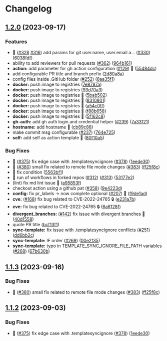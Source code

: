 # Changelog

## [1.2.0](https://github.com/make-ops-tools/synchronise-template-action/compare/v1.1.3...v1.2.0) (2023-09-17)


### Features

* :rocket: ([#328](https://github.com/make-ops-tools/synchronise-template-action/issues/328) [#316](https://github.com/make-ops-tools/synchronise-template-action/issues/316)) add params for git user.name, user.email a… ([#330](https://github.com/make-ops-tools/synchronise-template-action/issues/330)) ([6038fdf](https://github.com/make-ops-tools/synchronise-template-action/commit/6038fdfeb863b03c9c451ae039347fbeb1b7a3e4))
* ability to add reviewers for pull requests ([#362](https://github.com/make-ops-tools/synchronise-template-action/issues/362)) ([964b161](https://github.com/make-ops-tools/synchronise-template-action/commit/964b16174a24d517420640c0e81466c93491c147))
* **action:** add parameter for gh action configuration ([#129](https://github.com/make-ops-tools/synchronise-template-action/issues/129)) :rocket: ([55484dc](https://github.com/make-ops-tools/synchronise-template-action/commit/55484dc36dd0cc1313d4d946194463955a2f4be1))
* add configurable PR title and branch prefix ([2d80a8a](https://github.com/make-ops-tools/synchronise-template-action/commit/2d80a8a1a9f77ac171908181acc909f54554ac6a))
* config files inside .GitHub folder ([#252](https://github.com/make-ops-tools/synchronise-template-action/issues/252)) ([8aa35f1](https://github.com/make-ops-tools/synchronise-template-action/commit/8aa35f14a22f32995bb4822c3822dfcd5c03b082))
* **docker:** push image to registries ([7e8787a](https://github.com/make-ops-tools/synchronise-template-action/commit/7e8787a6f4b693bde965ec9a1a62f62cb430c980))
* **docker:** push image to registries ([93d70a3](https://github.com/make-ops-tools/synchronise-template-action/commit/93d70a3b9b2c4cdfc11e910e6c3a92b01b294f79))
* **docker:** push image to registries :rocket: ([5bab502](https://github.com/make-ops-tools/synchronise-template-action/commit/5bab50211ab29a634a5ab96bffb3acc766fbceb6))
* **docker:** push image to registries :rocket: ([8310801](https://github.com/make-ops-tools/synchronise-template-action/commit/83108019523c1167e23d10086ab2d59835be0fe1))
* **docker:** push image to registries :rocket: ([a54c0ff](https://github.com/make-ops-tools/synchronise-template-action/commit/a54c0ffc5048ff186e3ee51cc2c97fbb98cb5615))
* **docker:** push image to registries :rocket: ([f88b658](https://github.com/make-ops-tools/synchronise-template-action/commit/f88b6587706e90e8dbbbe937997db9ad70f34114))
* **docker:** push image to registries :rocket: ([5f162c8](https://github.com/make-ops-tools/synchronise-template-action/commit/5f162c8c9e194d90828379c5b68a90e22227862f))
* **gh-auth:** add gh auth login and credential helper ([#239](https://github.com/make-ops-tools/synchronise-template-action/issues/239)) ([7a33121](https://github.com/make-ops-tools/synchronise-template-action/commit/7a33121add81c181094cdb290a4cc9bf654c918d))
* **hostname:** add hostname :rocket: ([cb89c88](https://github.com/make-ops-tools/synchronise-template-action/commit/cb89c8896a58539de04d1ba46100e69fc3e08145))
* make commit msg configurable ([#237](https://github.com/make-ops-tools/synchronise-template-action/issues/237)) ([764e725](https://github.com/make-ops-tools/synchronise-template-action/commit/764e7250dac337e260c8f28aba63da9da2016b45))
* **self:** add self as action template :rocket: ([80f10a5](https://github.com/make-ops-tools/synchronise-template-action/commit/80f10a55914de3a35749a783c8d8ef4bb567c4c8))


### Bug Fixes

* :bug: ([#375](https://github.com/make-ops-tools/synchronise-template-action/issues/375)) fix edge case with .templatesyncignore ([#378](https://github.com/make-ops-tools/synchronise-template-action/issues/378)) ([1eede30](https://github.com/make-ops-tools/synchronise-template-action/commit/1eede30772357d6984d1757753a672da4119d356))
* :bug: ([#380](https://github.com/make-ops-tools/synchronise-template-action/issues/380)) small fix related to remote file mode changes ([#383](https://github.com/make-ops-tools/synchronise-template-action/issues/383)) ([ff25f8c](https://github.com/make-ops-tools/synchronise-template-action/commit/ff25f8cbcd237716eeff23dc5616632c7663e99f))
* :bug: fix condition ([5563bf1](https://github.com/make-ops-tools/synchronise-template-action/commit/5563bf1b748efd19b411f4a8f0ac9dc12693dd41))
* :bug: run of workflows in forked repos ([#312](https://github.com/make-ops-tools/synchronise-template-action/issues/312)) ([#313](https://github.com/make-ops-tools/synchronise-template-action/issues/313)) ([53177e2](https://github.com/make-ops-tools/synchronise-template-action/commit/53177e27db816fcb36efceaf0e1e05956d58cc30))
* (lint) fix md lint issue :bug: ([a95853f](https://github.com/make-ops-tools/synchronise-template-action/commit/a95853fb974d5a41e6268437abb8c549b124a1ba))
* checkout action using a github pat ([#358](https://github.com/make-ops-tools/synchronise-template-action/issues/358)) ([9e4223d](https://github.com/make-ops-tools/synchronise-template-action/commit/9e4223d7a38b5c32d29100ad5b59fe5154f9ab2f))
* **config:** fix pr_labels -&gt; now complete optional ([#207](https://github.com/make-ops-tools/synchronise-template-action/issues/207)) :rocket: ([f9de1ad](https://github.com/make-ops-tools/synchronise-template-action/commit/f9de1ad1421d68ac4ec10cd6b9a8963cfa6e81b5))
* **cve:** ([#168](https://github.com/make-ops-tools/synchronise-template-action/issues/168)) fix bug related to CVE-2022-24765 :lock: ([e231a7b](https://github.com/make-ops-tools/synchronise-template-action/commit/e231a7b1e54f1fc1ad9244bb83b6983fd76ab919))
* **cve:** fix bug related to CVE-2022-24765 :lock: ([6a6128f](https://github.com/make-ops-tools/synchronise-template-action/commit/6a6128fd209f833bd6e6c28944d152668a701ac8))
* **divergent_branches:** ([#142](https://github.com/make-ops-tools/synchronise-template-action/issues/142)) fix issue with divergent branches :bug: ([40d1558](https://github.com/make-ops-tools/synchronise-template-action/commit/40d1558936bc53edf8e689a20e46e866b135b9ec))
* quote PR title ([bcf13f1](https://github.com/make-ops-tools/synchronise-template-action/commit/bcf13f16e35f689c001e63d94303189dfabb78a6))
* **sync-template:** fix issue with .templatesyncignore conflicts ([#251](https://github.com/make-ops-tools/synchronise-template-action/issues/251)) ([dd6bb2c](https://github.com/make-ops-tools/synchronise-template-action/commit/dd6bb2c1ff98261bbd48933ba3b776b555801953))
* **sync-template:** IF order ([#269](https://github.com/make-ops-tools/synchronise-template-action/issues/269)) ([00e2f35](https://github.com/make-ops-tools/synchronise-template-action/commit/00e2f35f579355b6a06d6cc6f2778da5c9a1673e))
* **sync-template:** typo in TEMPLATE_SYNC_IGNORE_FILE_PATH variables ([#268](https://github.com/make-ops-tools/synchronise-template-action/issues/268)) ([67b630b](https://github.com/make-ops-tools/synchronise-template-action/commit/67b630b03e20241b950f85a4832d49b7cadf8c18))

## [1.1.3](https://github.com/AndreasAugustin/actions-template-sync/compare/v1.1.2...v1.1.3) (2023-09-16)


### Bug Fixes

* :bug: ([#380](https://github.com/AndreasAugustin/actions-template-sync/issues/380)) small fix related to remote file mode changes ([#383](https://github.com/AndreasAugustin/actions-template-sync/issues/383)) ([ff25f8c](https://github.com/AndreasAugustin/actions-template-sync/commit/ff25f8cbcd237716eeff23dc5616632c7663e99f))

## [1.1.2](https://github.com/AndreasAugustin/actions-template-sync/compare/v1.1.1...v1.1.2) (2023-09-03)


### Bug Fixes

* :bug: ([#375](https://github.com/AndreasAugustin/actions-template-sync/issues/375)) fix edge case with .templatesyncignore ([#378](https://github.com/AndreasAugustin/actions-template-sync/issues/378)) ([1eede30](https://github.com/AndreasAugustin/actions-template-sync/commit/1eede30772357d6984d1757753a672da4119d356))
